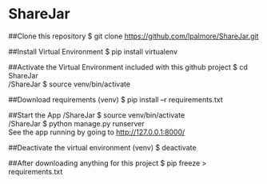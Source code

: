 # ShareJar

##Clone this repository
$ git clone https://github.com/lpalmore/ShareJar.git

##Install Virtual Environment
$ pip install virtualenv

##Activate the Virtual Environment included with this github project
$ cd ShareJar  
/ShareJar $ source venv/bin/activate

##Download requirements
(venv) $ pip install –r requirements.txt

##Start the App
/ShareJar $ source venv/bin/activate  
/ShareJar $ python manage.py runserver  
See the app running by going to http://127.0.0.1:8000/

##Deactivate the virtual environment
(venv) $ deactivate

##After downloading anything for this project
$ pip freeze > requirements.txt
